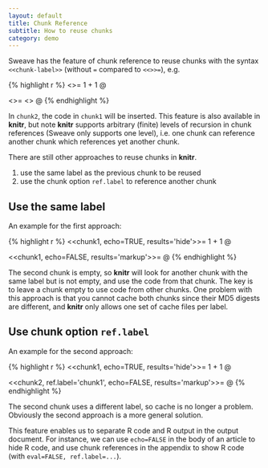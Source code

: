 ```yaml
---
layout: default
title: Chunk Reference
subtitle: How to reuse chunks
category: demo
---
```


Sweave has the feature of chunk reference to reuse chunks with the syntax `<<chunk-label>>` (without `=` compared to `<<>>=`), e.g.

{% highlight r %}
<<chunk1>>=
1 + 1
@

<<chunk2>>=
<<chunk1>>
@
{% endhighlight %}

In `chunk2`, the code in `chunk1` will be inserted. This feature is also available in **knitr**, but note **knitr** supports arbitrary (finite) levels of recursion in chunk references (Sweave only supports one level), i.e. one chunk can reference another chunk which references yet another chunk.

There are still other approaches to reuse chunks in **knitr**.

1. use the same label as the previous chunk to be reused
1. use the chunk option `ref.label` to reference another chunk

## Use the same label

An example for the first approach:

{% highlight r %}
<<chunk1, echo=TRUE, results='hide'>>=
1 + 1
@

<<chunk1, echo=FALSE, results='markup'>>=
@
{% endhighlight %}

The second chunk is empty, so **knitr** will look for another chunk with the same label but is not empty, and use the code from that chunk. The key is to leave a chunk empty to use code from other chunks. One problem with this approach is that you cannot cache both chunks since their MD5 digests are different, and **knitr** only allows one set of cache files per label.

## Use chunk option `ref.label`

An example for the second approach:

{% highlight r %}
<<chunk1, echo=TRUE, results='hide'>>=
1 + 1
@

<<chunk2, ref.label='chunk1', echo=FALSE, results='markup'>>=
@
{% endhighlight %}

The second chunk uses a different label, so cache is no longer a problem. Obviously the second approach is a more general solution.

This feature enables us to separate R code and R output in the output document. For instance, we can use `echo=FALSE` in the body of an article to hide R code, and use chunk references in the appendix to show R code (with `eval=FALSE, ref.label=...`).
